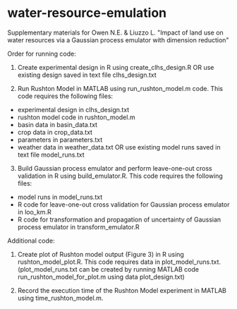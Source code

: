 # water-resource-emulation
Supplementary materials for 
Owen N.E. &amp; Liuzzo L. "Impact of land use on water resources via a Gaussian process emulator with dimension reduction"

Order for running code:

1. Create experimental design in R using create_clhs_design.R OR use existing design saved in text file clhs_design.txt

2. Run Rushton Model in MATLAB using run_rushton_model.m code. This code requires the following files:
- experimental design in clhs_design.txt
- rushton model code in rushton_model.m
- basin data in basin_data.txt
- crop data in crop_data.txt
- parameters in parameters.txt
- weather data in weather_data.txt
OR use existing model runs saved in text file model_runs.txt

3. Build Gaussian process emulator and perform leave-one-out cross validation in R using build_emulator.R. 
This code requires the following files:
- model runs in model_runs.txt
- R code for leave-one-out cross validation for Gaussian process emulator in loo_km.R 
- R code for transformation and propagation of uncertainty of Gaussian process emulator in transform_emulator.R

Additional code:

1. Create plot of Rushton model output (Figure 3) in R using rushton_model_plot.R. This code requires data in plot_model_runs.txt.
(plot_model_runs.txt can be created by running MATLAB code run_rushton_model_for_plot.m using data plot_design.txt)

2. Record the execution time of the Rushton Model experiment in MATLAB using time_rushton_model.m.
